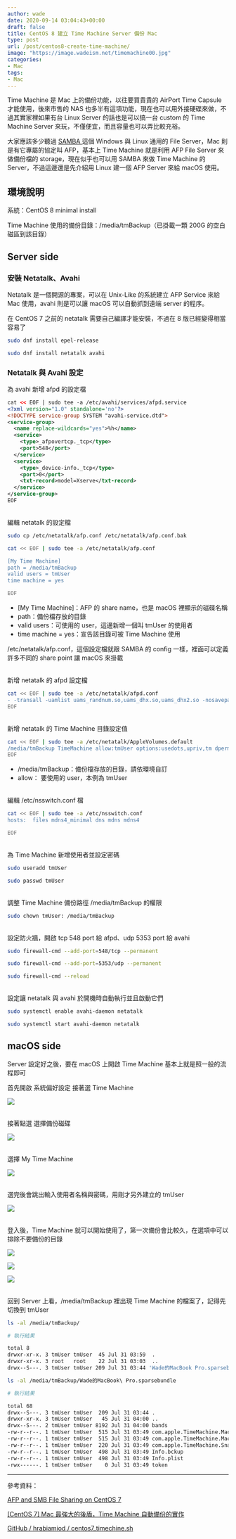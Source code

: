 ```yaml
---
author: wade
date: 2020-09-14 03:04:43+00:00
draft: false
title: CentOS 8 建立 Time Machine Server 備份 Mac
type: post
url: /post/centos8-create-time-machine/
image: "https://image.wadeism.net/timemachine00.jpg"
categories:
- Mac
tags:
- Mac
---
```


Time Machine 是 Mac 上的備份功能，以往要買貴貴的 AirPort Time Capsule 才能使用，後來市售的 NAS 也多半有這項功能，現在也可以用外接硬碟來做，不過其實家裡如果有台 Linux Server 的話也是可以搞一台 custom 的 Time Machine Server 來玩，不僅便宜，而且容量也可以弄比較充裕。

大家應該多少聽過 [SAMBA ](https://notes.wadeism.net/post/learning-samba/)這個 Windows 與 Linux 通用的 File Server，Mac 則是有它專屬的協定叫 <span class="hl-blue">AFP</span>，基本上 Time Machine 就是利用 AFP File Server 來做備份檔的 storage，現在似乎也可以用 SAMBA 來做 Time Machine 的 Server，不過這邊還是先介紹用 Linux 建一個 AFP Server 來給 macOS 使用。


## 環境說明

系統：<span class="hl-green">CentOS 8 minimal install</span>

Time Machine 使用的備份目錄：<span class="hl-blue">/media/tmBackup</span>（已掛載一顆 200G  的空白磁區到該目錄）


## Server side

### 安裝 Netatalk、Avahi

Netatalk 是一個開源的專案，可以在 Unix-Like 的系統建立 AFP Service 來給 Mac 使用，avahi 則是可以讓 macOS 可以自動抓到遠端 server 的程序。

在 CentOS 7 之前的 netatalk 需要自己編譯才能安裝，不過在 8 版已經變得相當容易了

```bash
sudo dnf install epel-release
```

```bash
sudo dnf install netatalk avahi
```

### Netatalk 與 Avahi 設定

為 avahi 新增 afpd 的設定檔


```xml
cat << EOF | sudo tee -a /etc/avahi/services/afpd.service
<?xml version="1.0" standalone='no'?>
<!DOCTYPE service-group SYSTEM "avahi-service.dtd">
<service-group>
  <name replace-wildcards="yes">%h</name>
  <service>
    <type>_afpovertcp._tcp</type>
    <port>548</port>
  </service>
  <service>
    <type>_device-info._tcp</type>
    <port>0</port>
    <txt-record>model=Xserve</txt-record>
  </service>
</service-group>
EOF
```

\
編輯 netatalk 的設定檔

```bash
sudo cp /etc/netatalk/afp.conf /etc/netatalk/afp.conf.bak
```

```bash
cat << EOF | sudo tee -a /etc/netatalk/afp.conf

[My Time Machine]
path = /media/tmBackup
valid users = tmUser
time machine = yes

EOF
```

* <span class="hl-green mono">[My Time Machine]</span>：AFP 的 share name，也是 macOS 裡顯示的磁碟名稱
* <span class="hl-green mono">path</span>：備份檔存放的目錄
* <span class="hl-green mono">valid users</span>：可使用的 user，這邊新增一個叫 <span class="hl-blue">tmUser</span> 的使用者
* <span class="hl-green mono">time machine = yes</span>：宣告該目錄可被 Time Machine 使用

<span class="hl-red">/etc/netatalk/afp.conf，這個設定檔就跟 SAMBA 的 config 一樣，裡面可以定義許多不同的 share point 讓 macOS 來掛載</span>

\
新增 netatalk 的 afpd 設定檔

```bash
cat << EOF | sudo tee -a /etc/netatalk/afpd.conf
- -transall -uamlist uams_randnum.so,uams_dhx.so,uams_dhx2.so -nosavepassword -advertise_ssh
EOF
```

\
新增 netatalk 的 Time Machine 目錄設定值

```bash
cat << EOF | sudo tee -a /etc/netatalk/AppleVolumes.default
/media/tmBackup TimeMachine allow:tmUser options:usedots,upriv,tm dperm:0775 fperm:0660 cnidscheme:dbd volsizelimit:200000
EOF
```

* <span class="hl-green mono">/media/tmBackup</span>：備份檔存放的目錄，請依環境自訂
* <span class="hl-green mono">allow</span>： 要使用的 user，本例為 <span class="hl-blue">tmUser</span>

\
編輯 <span class="hl-blue">/etc/nsswitch.conf</span> 檔

```bash
cat << EOF | sudo tee -a /etc/nsswitch.conf
hosts:  files mdns4_minimal dns mdns mdns4

EOF
```

\
為 Time Machine 新增使用者並設定密碼

```bash
sudo useradd tmUser
```

```bash
sudo passwd tmUser
```

\
調整 Time Machine 備份路徑 <span class="hl-blue">/media/tmBackup</span> 的權限

```bash
sudo chown tmUser: /media/tmBackup
```

\
設定防火牆，開啟 <span class="hl-blue">tcp 548 port</span> 給 afpd、<span class="hl-blue">udp 5353 port</span> 給 avahi

```bash
sudo firewall-cmd --add-port=548/tcp --permanent
```

```bash
sudo firewall-cmd --add-port=5353/udp --permanent
```

```bash
sudo firewall-cmd --reload
```

\
設定讓 netatalk 與 avahi 於開機時自動執行並且啟動它們


```bash
sudo systemctl enable avahi-daemon netatalk
```

```bash
sudo systemctl start avahi-daemon netatalk
```


## macOS side

Server 設定好之後，要在 macOS 上開啟 Time Machine 基本上就是照一般的流程即可

首先開啟 <span class="hl-blue">系統偏好設定</span> 接著選 <span class="hl-blue">Time Machine</span>

![](https://image.wadeism.net/tm01.png)

\
接著點選 <span class="hl-blue">選擇備份磁碟</span>

![](https://image.wadeism.net/tm02.png)

\
選擇 <span class="hl-blue">My Time Machine</span>

![](https://image.wadeism.net/tm03.png)

\
選完後會跳出輸入使用者名稱與密碼，用剛才另外建立的 <span class="hl-blue">tmUser</span>

![](https://image.wadeism.net/tm04.png)

\
登入後，Time Machine 就可以開始使用了，第一次備份會比較久，在選項中可以排除不要備份的目錄

![](https://image.wadeism.net/tm05.png)

![](https://image.wadeism.net/tm06.png)

![](https://image.wadeism.net/tm07.png)

\
回到 Server 上看，<span class="hl-blue">/media/tmBackup</span> 裡出現 Time Machine 的檔案了，記得先切換到 tmUser

```bash
ls -al /media/tmBackup/
```

```bash
# 執行結果

total 8
drwxr-xr-x. 3 tmUser tmUser  45 Jul 31 03:59  .
drwxr-xr-x. 3 root   root    22 Jul 31 03:03  ..
drwx--S---. 3 tmUser tmUser 209 Jul 31 03:44 'Wade的MacBook Pro.sparsebundle'
```

```bash
ls -al /media/tmBackup/Wade的MacBook\ Pro.sparsebundle
```

```bash
# 執行結果

total 68
drwx--S---. 3 tmUser tmUser  209 Jul 31 03:44 .
drwxr-xr-x. 3 tmUser tmUser   45 Jul 31 04:00 ..
drwx--S---. 2 tmUser tmUser 8192 Jul 31 04:00 bands
-rw-r--r--. 1 tmUser tmUser  515 Jul 31 03:49 com.apple.TimeMachine.MachineID.bckup
-rw-r--r--. 1 tmUser tmUser  515 Jul 31 03:49 com.apple.TimeMachine.MachineID.plist
-rw-r--r--. 1 tmUser tmUser  220 Jul 31 03:49 com.apple.TimeMachine.SnapshotHistory.plist
-rw-r--r--. 1 tmUser tmUser  498 Jul 31 03:49 Info.bckup
-rw-r--r--. 1 tmUser tmUser  498 Jul 31 03:49 Info.plist
-rwx------. 1 tmUser tmUser    0 Jul 31 03:49 token
```

* * *

參考資料：

[AFP and SMB File Sharing on CentOS 7](https://zitseng.com/archives/6182)

[[CentOS 7] Mac 最強大的後盾，Time Machine 自動備份的實作](http://blog.itist.tw/2016/02/building-time-machine-service-for-mac-on-centos-7.html)

[GitHub / hrabiamiod / centos7_timechine.sh](https://gist.github.com/hrabiamiod/d3627fe53ec18a288263313f15ebd2c2)
